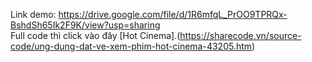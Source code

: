 Link demo: https://drive.google.com/file/d/1R6mfqL_PrOO9TPRQx-BshdSh65Ik2F9K/view?usp=sharing  
Full code thì click vào đây [Hot Cinema].(https://sharecode.vn/source-code/ung-dung-dat-ve-xem-phim-hot-cinema-43205.htm)
